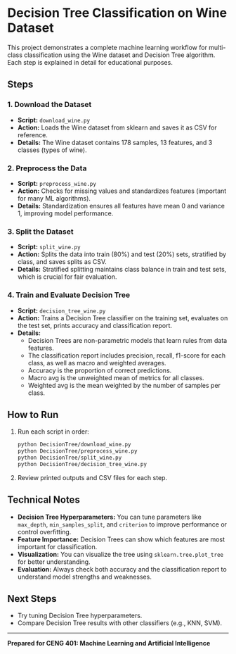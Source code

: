 # Decision Tree Classification on Wine Dataset

This project demonstrates a complete machine learning workflow for multi-class classification using the Wine dataset and Decision Tree algorithm. Each step is explained in detail for educational purposes.

## Steps

### 1. Download the Dataset

- **Script:** `download_wine.py`
- **Action:** Loads the Wine dataset from sklearn and saves it as CSV for reference.
- **Details:** The Wine dataset contains 178 samples, 13 features, and 3 classes (types of wine).

### 2. Preprocess the Data

- **Script:** `preprocess_wine.py`
- **Action:** Checks for missing values and standardizes features (important for many ML algorithms).
- **Details:** Standardization ensures all features have mean 0 and variance 1, improving model performance.

### 3. Split the Dataset

- **Script:** `split_wine.py`
- **Action:** Splits the data into train (80%) and test (20%) sets, stratified by class, and saves splits as CSV.
- **Details:** Stratified splitting maintains class balance in train and test sets, which is crucial for fair evaluation.

### 4. Train and Evaluate Decision Tree

- **Script:** `decision_tree_wine.py`
- **Action:** Trains a Decision Tree classifier on the training set, evaluates on the test set, prints accuracy and classification report.
- **Details:**
  - Decision Trees are non-parametric models that learn rules from data features.
  - The classification report includes precision, recall, f1-score for each class, as well as macro and weighted averages.
  - Accuracy is the proportion of correct predictions.
  - Macro avg is the unweighted mean of metrics for all classes.
  - Weighted avg is the mean weighted by the number of samples per class.

## How to Run

1. Run each script in order:
   ```bash
   python DecisionTree/download_wine.py
   python DecisionTree/preprocess_wine.py
   python DecisionTree/split_wine.py
   python DecisionTree/decision_tree_wine.py
   ```
2. Review printed outputs and CSV files for each step.

## Technical Notes

- **Decision Tree Hyperparameters:** You can tune parameters like `max_depth`, `min_samples_split`, and `criterion` to improve performance or control overfitting.
- **Feature Importance:** Decision Trees can show which features are most important for classification.
- **Visualization:** You can visualize the tree using `sklearn.tree.plot_tree` for better understanding.
- **Evaluation:** Always check both accuracy and the classification report to understand model strengths and weaknesses.

## Next Steps

- Try tuning Decision Tree hyperparameters.
- Compare Decision Tree results with other classifiers (e.g., KNN, SVM).

---

**Prepared for CENG 401: Machine Learning and Artificial Intelligence**
